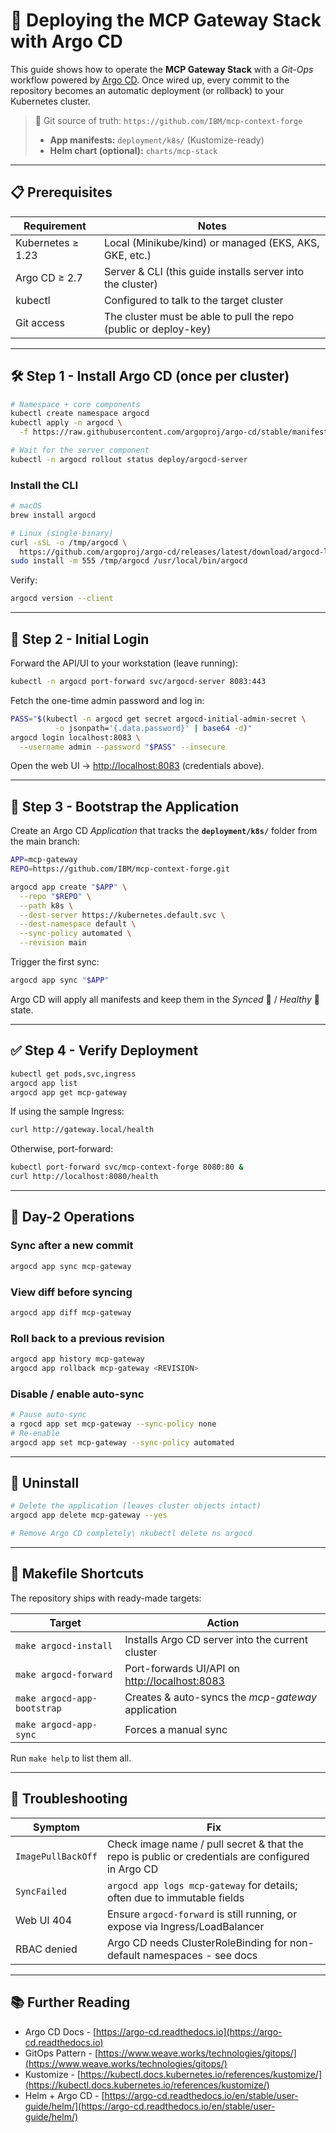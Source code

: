 # 🚢 Deploying the MCP Gateway Stack with **Argo CD**

This guide shows how to operate the **MCP Gateway Stack** with a *Git-Ops* workflow powered by [Argo CD](https://argo-cd.readthedocs.io). Once wired up, every commit to the repository becomes an automatic deployment (or rollback) to your Kubernetes cluster.

> 🌳 Git source of truth:
> `https://github.com/IBM/mcp-context-forge`
>
> * **App manifests:** `deployment/k8s/` (Kustomize-ready)
> * **Helm chart (optional):** `charts/mcp-stack`

---

## 📋 Prerequisites

| Requirement       | Notes                                                            |
| ----------------- | ---------------------------------------------------------------- |
| Kubernetes ≥ 1.23 | Local (Minikube/kind) or managed (EKS, AKS, GKE, etc.)           |
| Argo CD ≥ 2.7     | Server & CLI (this guide installs server into the cluster)       |
| kubectl           | Configured to talk to the target cluster                         |
| Git access        | The cluster must be able to pull the repo (public or deploy-key) |

---

## 🛠 Step 1 - Install Argo CD (once per cluster)

```bash
# Namespace + core components
kubectl create namespace argocd
kubectl apply -n argocd \
  -f https://raw.githubusercontent.com/argoproj/argo-cd/stable/manifests/install.yaml

# Wait for the server component
kubectl -n argocd rollout status deploy/argocd-server
```

### Install the CLI

```bash
# macOS
brew install argocd

# Linux (single-binary)
curl -sSL -o /tmp/argocd \
  https://github.com/argoproj/argo-cd/releases/latest/download/argocd-linux-amd64
sudo install -m 555 /tmp/argocd /usr/local/bin/argocd
```

Verify:

```bash
argocd version --client
```

---

## 🔐 Step 2 - Initial Login

Forward the API/UI to your workstation (leave running):

```bash
kubectl -n argocd port-forward svc/argocd-server 8083:443
```

Fetch the one-time admin password and log in:

```bash
PASS="$(kubectl -n argocd get secret argocd-initial-admin-secret \
          -o jsonpath='{.data.password}' | base64 -d)"
argocd login localhost:8083 \
  --username admin --password "$PASS" --insecure
```

Open the web UI → [http://localhost:8083](http://localhost:8083) (credentials above).

---

## 🚀 Step 3 - Bootstrap the Application

Create an Argo CD *Application* that tracks the **`deployment/k8s/`** folder from the main branch:

```bash
APP=mcp-gateway
REPO=https://github.com/IBM/mcp-context-forge.git

argocd app create "$APP" \
  --repo "$REPO" \
  --path k8s \
  --dest-server https://kubernetes.default.svc \
  --dest-namespace default \
  --sync-policy automated \
  --revision main
```

Trigger the first sync:

```bash
argocd app sync "$APP"
```

Argo CD will apply all manifests and keep them in the *Synced* 🌿 / *Healthy* 💚 state.

---

## ✅ Step 4 - Verify Deployment

```bash
kubectl get pods,svc,ingress
argocd app list
argocd app get mcp-gateway
```

If using the sample Ingress:

```bash
curl http://gateway.local/health
```

Otherwise, port-forward:

```bash
kubectl port-forward svc/mcp-context-forge 8080:80 &
curl http://localhost:8080/health
```

---

## 🔄 Day-2 Operations

### Sync after a new commit

```bash
argocd app sync mcp-gateway
```

### View diff before syncing

```bash
argocd app diff mcp-gateway
```

### Roll back to a previous revision

```bash
argocd app history mcp-gateway
argocd app rollback mcp-gateway <REVISION>
```

### Disable / enable auto-sync

```bash
# Pause auto-sync
a rgocd app set mcp-gateway --sync-policy none
# Re-enable
argocd app set mcp-gateway --sync-policy automated
```

---

## 🧹 Uninstall

```bash
# Delete the application (leaves cluster objects intact)
argocd app delete mcp-gateway --yes

# Remove Argo CD completely\ nkubectl delete ns argocd
```

---

## 🧰 Makefile Shortcuts

The repository ships with ready-made targets:

| Target                      | Action                                                                 |
| --------------------------- | ---------------------------------------------------------------------- |
| `make argocd-install`       | Installs Argo CD server into the current cluster                       |
| `make argocd-forward`       | Port-forwards UI/API on [http://localhost:8083](http://localhost:8083) |
| `make argocd-app-bootstrap` | Creates & auto-syncs the *mcp-gateway* application                     |
| `make argocd-app-sync`      | Forces a manual sync                                                   |

Run `make help` to list them all.

---

## 🧯 Troubleshooting

| Symptom            | Fix                                                                                               |
| ------------------ | ------------------------------------------------------------------------------------------------- |
| `ImagePullBackOff` | Check image name / pull secret & that the repo is public or credentials are configured in Argo CD |
| `SyncFailed`       | `argocd app logs mcp-gateway` for details; often due to immutable fields                          |
| Web UI 404         | Ensure `argocd-forward` is still running, or expose via Ingress/LoadBalancer                      |
| RBAC denied        | Argo CD needs ClusterRoleBinding for non-default namespaces - see docs                            |

---

## 📚 Further Reading

* Argo CD Docs - [https://argo-cd.readthedocs.io](https://argo-cd.readthedocs.io)
* GitOps Pattern - [https://www.weave.works/technologies/gitops/](https://www.weave.works/technologies/gitops/)
* Kustomize - [https://kubectl.docs.kubernetes.io/references/kustomize/](https://kubectl.docs.kubernetes.io/references/kustomize/)
* Helm + Argo CD - [https://argo-cd.readthedocs.io/en/stable/user-guide/helm/](https://argo-cd.readthedocs.io/en/stable/user-guide/helm/)
